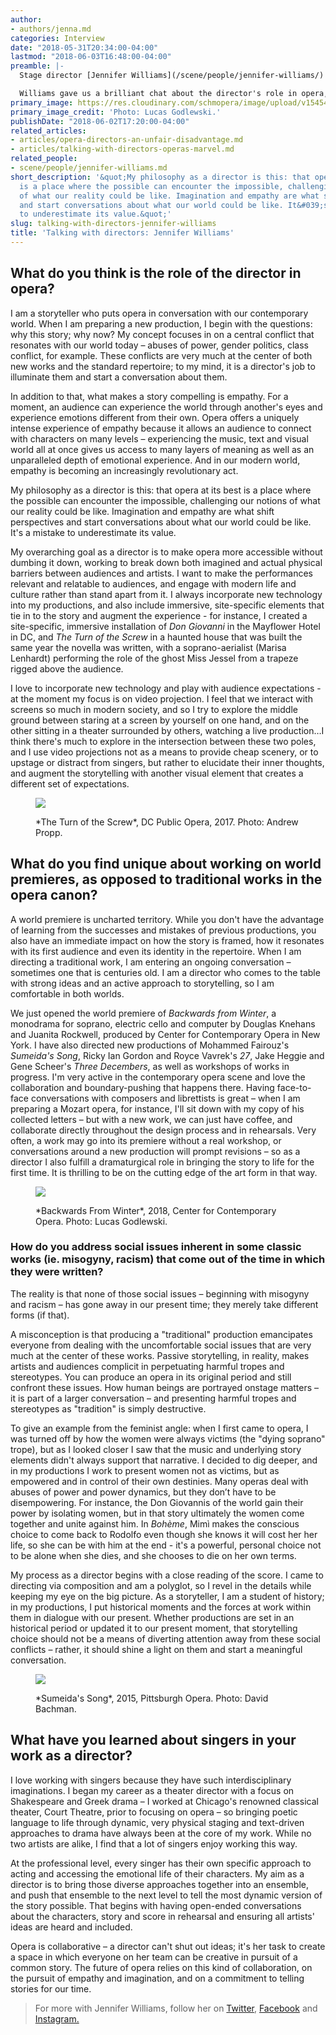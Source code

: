 ```yaml
---
author:
- authors/jenna.md
categories: Interview
date: "2018-05-31T20:34:00-04:00"
lastmod: "2018-06-03T16:48:00-04:00"
preamble: |-
  Stage director [Jennifer Williams](/scene/people/jennifer-williams/) just added a world premiere to her growing résumé, in *Backwards From Winter* at the Center for Contemporary Opera. Williams is an industrious young director, assisting the likes of Francesca Zambello, Paul Curran, and David Alden, and producing her own work at Miami Music Festival, Pittsburgh Opera, and with DC Public Opera, of which she is the founding Artistic Director.

  Williams gave us a brilliant chat about the director's role in opera, potentially problematic themes of centuries-old works, and how she incorporates technology into her productions.
primary_image: https://res.cloudinary.com/schmopera/image/upload/v1545409169/media/webhook-uploads/1527814374802/sqJenniferWilliamsHipHighlineNYC_TopFiveRUSH-FULL_6.jpg.jpg
primary_image_credit: 'Photo: Lucas Godlewski.'
publishDate: "2018-06-02T17:20:00-04:00"
related_articles:
- articles/opera-directors-an-unfair-disadvantage.md
- articles/talking-with-directors-operas-marvel.md
related_people:
- scene/people/jennifer-williams.md
short_description: '&quot;My philosophy as a director is this: that opera at its best
  is a place where the possible can encounter the impossible, challenging our notions
  of what our reality could be like. Imagination and empathy are what shift perspectives
  and start conversations about what our world could be like. It&#039;s a mistake
  to underestimate its value.&quot;'
slug: talking-with-directors-jennifer-williams
title: 'Talking with directors: Jennifer Williams'
---
```


## What do you think is the role of the director in opera?

I am a storyteller who puts opera in conversation with our contemporary world. When I am preparing a new production, I begin with the questions: why this story; why now? My concept focuses in on a central conflict that resonates with our world today – abuses of power, gender politics, class conflict, for example. These conflicts are very much at the center of both new works and the standard repertoire; to my mind, it is a director's job to illuminate them and start a conversation about them.

In addition to that, what makes a story compelling is empathy. For a moment, an audience can experience the world through another's eyes and experience emotions different from their own. Opera offers a uniquely intense experience of empathy because it allows an audience to connect with characters on many levels – experiencing the music, text and visual world all at once gives us access to many layers of meaning as well as an unparalleled depth of emotional experience.  And in our modern world, empathy is becoming an increasingly revolutionary act.

My philosophy as a director is this: that opera at its best is a place where the possible can encounter the impossible, challenging our notions of what our reality could be like. Imagination and empathy are what shift perspectives and start conversations about what our world could be like. It's a mistake to underestimate its value.

My overarching goal as a director is to make opera more accessible without dumbing it down, working to break down both imagined and actual physical barriers between audiences and artists. I want to make the performances relevant and relatable to audiences, and engage with modern life and culture rather than stand apart from it. I always incorporate new technology into my productions, and also include immersive, site-specific elements that tie in to the story and augment the experience - for instance, I created a site-specific, immersive installation of *Don Giovanni* in the Mayflower Hotel in DC, and *The Turn of the Screw* in a haunted house that was built the same year the novella was written, with a soprano-aerialist (Marisa Lenhardt) performing the role of the ghost Miss Jessel from a trapeze rigged above the audience. 

I love to incorporate new technology and play with audience expectations - at the moment my focus is on video projection. I feel that we interact with screens so much in modern society, and so I try to explore the middle ground between staring at a screen by yourself on one hand, and on the other sitting in a theater surrounded by others, watching a live production…I think there's much to explore in the intersection between these two poles, and I use video projections not as a means to provide cheap scenery, or to upstage or distract from singers, but rather to elucidate their inner thoughts, and augment the storytelling with another visual element that creates a different set of expectations.

<figure data-type="image">

![](https://res.cloudinary.com/schmopera/image/upload/v1545409169/media/webhook-uploads/1527814476260/the_turn_of_the_screw_0250.jpg.jpg)
<figcaption>*The Turn of the Screw*, DC Public Opera, 2017. Photo: Andrew Propp.</figcaption>
</figure>

## What do you find unique about working on world premieres, as opposed to traditional works in the opera canon?

A world premiere is uncharted territory. While you don't have the advantage of learning from the successes and mistakes of previous productions, you also have an immediate impact on how the story is framed, how it resonates with its first audience and even its identity in the repertoire. When I am directing a traditional work, I am entering an ongoing conversation – sometimes one that is centuries old. I am a director who comes to the table with strong ideas and an active approach to storytelling, so I am comfortable in both worlds.

We just opened the world premiere of *Backwards from Winter*, a monodrama for soprano, electric cello and computer by Douglas Knehans and Juanita Rockwell, produced by Center for Contemporary Opera in New York. I have also directed new productions of Mohammed Fairouz's *Sumeida's Song*, Ricky Ian Gordon and Royce Vavrek's *27*, Jake Heggie and Gene Scheer's *Three Decembers*, as well as workshops of works in progress. I'm very active in the contemporary opera scene and love the collaboration and boundary-pushing that happens there. Having face-to-face conversations with composers and librettists is great – when I am preparing a Mozart opera, for instance, I'll sit down with my copy of his collected letters – but with a new work, we can just have coffee, and collaborate directly throughout the design process and in rehearsals. Very often, a work may go into its premiere without a real workshop, or conversations around a new production will prompt revisions – so as a director I also fulfill a dramaturgical role in bringing the story to life for the first time. It is thrilling to be on the cutting edge of the art form in that way.

<figure data-type="image">

![](https://res.cloudinary.com/schmopera/image/upload/v1545409169/media/webhook-uploads/1527814424068/BackwardsfromWinter_CenterforContemporaryOpera_LucasGodlewski_1.jpg.jpg)
<figcaption>*Backwards From Winter*, 2018, Center for Contemporary Opera. Photo: Lucas Godlewski.</figcaption>
</figure>

### How do you address social issues inherent in some classic works (ie. misogyny, racism) that come out of the time in which they were written?

The reality is that none of those social issues – beginning with misogyny and racism – has gone away in our present time; they merely take different forms (if that).

A misconception is that producing a "traditional" production emancipates everyone from dealing with the uncomfortable social issues that are very much at the center of these works. Passive storytelling, in reality, makes artists and audiences complicit in perpetuating harmful tropes and stereotypes. You can produce an opera in its original period and still confront these issues. How human beings are portrayed onstage matters – it is part of a larger conversation – and presenting harmful tropes and stereotypes as "tradition" is simply destructive.

To give an example from the feminist angle: when I first came to opera, I was turned off by how the women were always victims (the "dying soprano" trope), but as I looked closer I saw that the music and underlying story elements didn't always support that narrative. I decided to dig deeper, and in my productions I work to present women not as victims, but as empowered and in control of their own destinies. Many operas deal with abuses of power and power dynamics, but they don’t have to be disempowering. For instance, the Don Giovannis of the world gain their power by isolating women, but in that story ultimately the women come together and unite against him. In *Bohème*, Mimì makes the conscious choice to come back to Rodolfo even though she knows it will cost her her life, so she can be with him at the end - it's a powerful, personal choice not to be alone when she dies, and she chooses to die on her own terms.

My process as a director begins with a close reading of the score. I came to directing via composition and am a polyglot, so I revel in the details while keeping my eye on the big picture. As a storyteller, I am a student of history; in my productions, I put historical moments and the forces at work within them in dialogue with our present. Whether productions are set in an historical period or updated it to our present moment, that storytelling choice should not be a means of diverting attention away from these social conflicts – rather, it should shine a light on them and start a meaningful conversation.

<figure data-type="image">

![](https://res.cloudinary.com/schmopera/image/upload/v1545409169/media/webhook-uploads/1527814415602/SumeidasSong_PittsburghOpera_DavidBachman.jpg.jpg)
<figcaption>*Sumeida's Song*, 2015, Pittsburgh Opera. Photo: David Bachman.</figcaption>
</figure>

## What have you learned about singers in your work as a director?

I love working with singers because they have such interdisciplinary imaginations. I began my career as a theater director with a focus on Shakespeare and Greek drama – I worked at Chicago's renowned classical theater, Court Theatre, prior to focusing on opera – so bringing poetic language to life through dynamic, very physical staging and text-driven approaches to drama have always been at the core of my work. While no two artists are alike, I find that a lot of singers enjoy working this way. 

At the professional level, every singer has their own specific approach to acting and accessing the emotional life of their characters. My aim as a director is to bring those diverse approaches together into an ensemble, and push that ensemble to the next level to tell the most dynamic version of the story possible. That begins with having open-ended conversations about the characters, story and score in rehearsal and ensuring all artists' ideas are heard and included. 

Opera is collaborative – a director can't shut out ideas; it's her task to create a space in which everyone on her team can be creative in pursuit of a common story. The future of opera relies on this kind of collaboration, on the pursuit of empathy and imagination, and on a commitment to telling stories for our time.

>For more with Jennifer Williams, follow her on [Twitter](https://twitter.com/jwdirector), [Facebook](https://www.facebook.com/jenniferwilliamsdirector/) and [Instagram.](https://www.instagram.com/jwdirector/)
